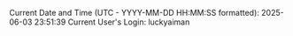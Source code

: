 Current Date and Time (UTC - YYYY-MM-DD HH:MM:SS formatted): 2025-06-03 23:51:39
Current User's Login: luckyaiman
